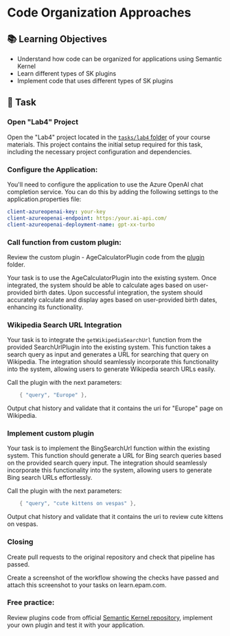 # Code Organization Approaches

## 📚 Learning Objectives
- Understand how code can be organized for applications using Semantic Kernel
- Learn different types of SK plugins
- Implement code that uses different types of SK plugins

## 📑 Task

### Open "Lab4" Project

Open the "Lab4" project located in the  [`tasks/lab4` folder](https://git.epam.com/epm-cdp/global-java-foundation-program/java-courses/-/tree/main/gen-ai-bootcamp/tasks/lab4/gen_ai_training) of your course materials. This project contains the initial setup required for this task, including the necessary project configuration and dependencies.

### Configure the Application:

You'll need to configure the application to use the Azure OpenAI chat completion service. You can do this by adding the following settings to the application.properties file:

```yaml
client-azureopenai-key: your-key
client-azureopenai-endpoint: https:/your.ai-api.com/ 
client-azureopenai-deployment-name: gpt-xx-turbo
```

### Call function from custom plugin:

Review the custom plugin - AgeCalculatorPlugin code from the  [plugin](https://git.epam.com/epm-cdp/global-java-foundation-program/java-courses/-/tree/main/gen-ai-bootcamp/tasks/lab4/gen_ai_training/src/main/java/com/epam/training/gen/ai/semantic/plugin) folder.

Your task is to use the AgeCalculatorPlugin into the existing system. 
Once integrated, the system should be able to calculate ages based on user-provided birth dates.
Upon successful integration, the system should accurately calculate and display ages based on user-provided birth dates, enhancing its functionality.

### Wikipedia Search URL Integration

Your task is to integrate the `getWikipediaSearchUrl` function from the provided
SearchUrlPlugin into the existing system. This function takes a search query
as input and generates a URL for searching that query on Wikipedia. The
integration should seamlessly incorporate this functionality into the system,
allowing users to generate Wikipedia search URLs easily.

Call the plugin with the next parameters:
```csharp
    { "query", "Europe" },
```
Output chat history and validate that it contains the uri for "Europe" page on Wikipedia.

### Implement custom plugin
Your task is to implement the BingSearchUrl function within the existing system.
This function should generate a URL for Bing search queries based on the provided
search query input. The integration should seamlessly incorporate this functionality
into the system, allowing users to generate Bing search URLs effortlessly.

Call the plugin with the next parameters:
```csharp
    { "query", "cute kittens on vespas" },
```
Output chat history and validate that it contains the uri to review cute kittens on vespas.
### Closing

Create pull requests to the original repository and check that pipeline has passed.

Create a screenshot of the workflow showing the checks have passed and attach this screenshot to your tasks on learn.epam.com.

### Free practice:
Review plugins code from official [Semantic Kernel repository](https://github.com/microsoft/semantic-kernel/tree/main/dotnet/src/Plugins), implement your own plugin and test it with your application.